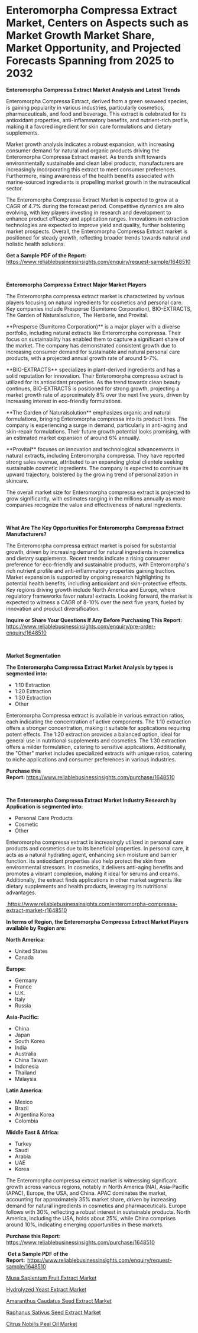 <p><h1>Enteromorpha Compressa Extract Market, Centers on Aspects such as Market Growth Market Share, Market Opportunity, and Projected Forecasts Spanning from 2025 to 2032</h1></p><p><strong>Enteromorpha Compressa Extract Market Analysis and Latest Trends</strong></p>
<p><p>Enteromorpha Compressa Extract, derived from a green seaweed species, is gaining popularity in various industries, particularly cosmetics, pharmaceuticals, and food and beverage. This extract is celebrated for its antioxidant properties, anti-inflammatory benefits, and nutrient-rich profile, making it a favored ingredient for skin care formulations and dietary supplements. </p><p>Market growth analysis indicates a robust expansion, with increasing consumer demand for natural and organic products driving the Enteromorpha Compressa Extract market. As trends shift towards environmentally sustainable and clean label products, manufacturers are increasingly incorporating this extract to meet consumer preferences. Furthermore, rising awareness of the health benefits associated with marine-sourced ingredients is propelling market growth in the nutraceutical sector.</p><p>The Enteromorpha Compressa Extract Market is expected to grow at a CAGR of 4.7% during the forecast period. Competitive dynamics are also evolving, with key players investing in research and development to enhance product efficacy and application ranges. Innovations in extraction technologies are expected to improve yield and quality, further bolstering market prospects. Overall, the Enteromorpha Compressa Extract market is positioned for steady growth, reflecting broader trends towards natural and holistic health solutions.</p></p>
<p><strong>Get a Sample PDF of the Report:&nbsp;</strong> <a href="https://www.reliablebusinessinsights.com/enquiry/request-sample/1648510?utm_campaign=1106&utm_medium=2&utm_source=Github&utm_content=ia&utm_term=01042025&utm_id=enteromorpha-compressa-extract">https://www.reliablebusinessinsights.com/enquiry/request-sample/1648510</a></p>
<p>&nbsp;</p>
<p><strong>Enteromorpha Compressa Extract Major Market Players</strong></p>
<p><p>The Enteromorpha compressa extract market is characterized by various players focusing on natural ingredients for cosmetics and personal care. Key companies include Presperse (Sumitomo Corporation), BIO-EXTRACTS, The Garden of Naturalsolution, The Herbarie, and Provital.</p><p>**Presperse (Sumitomo Corporation)** is a major player with a diverse portfolio, including natural extracts like Enteromorpha compressa. Their focus on sustainability has enabled them to capture a significant share of the market. The company has demonstrated consistent growth due to increasing consumer demand for sustainable and natural personal care products, with a projected annual growth rate of around 5-7%.</p><p>**BIO-EXTRACTS** specializes in plant-derived ingredients and has a solid reputation for innovation. Their Enteromorpha compressa extract is utilized for its antioxidant properties. As the trend towards clean beauty continues, BIO-EXTRACTS is positioned for strong growth, projecting a market growth rate of approximately 8% over the next five years, driven by increasing interest in eco-friendly formulations.</p><p>**The Garden of Naturalsolution** emphasizes organic and natural formulations, bringing Enteromorpha compressa into its product lines. The company is experiencing a surge in demand, particularly in anti-aging and skin-repair formulations. Their future growth potential looks promising, with an estimated market expansion of around 6% annually.</p><p>**Provital** focuses on innovation and technological advancements in natural extracts, including Enteromorpha compressa. They have reported strong sales revenue, attributed to an expanding global clientele seeking sustainable cosmetic ingredients. The company is expected to continue its upward trajectory, bolstered by the growing trend of personalization in skincare.</p><p>The overall market size for Enteromorpha compressa extract is projected to grow significantly, with estimates ranging in the millions annually as more companies recognize the value and effectiveness of natural ingredients.</p></p>
<p>&nbsp;</p>
<p><strong>What Are The Key Opportunities For Enteromorpha Compressa Extract Manufacturers?</strong></p>
<p><p>The Enteromorpha compressa extract market is poised for substantial growth, driven by increasing demand for natural ingredients in cosmetics and dietary supplements. Recent trends indicate a rising consumer preference for eco-friendly and sustainable products, with Enteromorpha's rich nutrient profile and anti-inflammatory properties gaining traction. Market expansion is supported by ongoing research highlighting its potential health benefits, including antioxidant and skin-protective effects. Key regions driving growth include North America and Europe, where regulatory frameworks favor natural extracts. Looking forward, the market is expected to witness a CAGR of 8-10% over the next five years, fueled by innovation and product diversification.</p></p>
<p><strong>Inquire or Share Your Questions If Any Before Purchasing This Report:</strong> <a href="https://www.reliablebusinessinsights.com/enquiry/pre-order-enquiry/1648510?utm_campaign=1106&utm_medium=2&utm_source=Github&utm_content=ia&utm_term=01042025&utm_id=enteromorpha-compressa-extract">https://www.reliablebusinessinsights.com/enquiry/pre-order-enquiry/1648510</a></p>
<p>&nbsp;</p>
<p><strong>Market Segmentation</strong></p>
<p><strong>The Enteromorpha Compressa Extract Market Analysis by types is segmented into:</strong></p>
<p><ul><li>1:10 Extraction</li><li>1:20 Extraction</li><li>1:30 Extraction</li><li>Other</li></ul></p>
<p><p>Enteromorpha Compressa extract is available in various extraction ratios, each indicating the concentration of active components. The 1:10 extraction offers a stronger concentration, making it suitable for applications requiring potent effects. The 1:20 extraction provides a balanced option, ideal for general use in nutritional supplements and cosmetics. The 1:30 extraction offers a milder formulation, catering to sensitive applications. Additionally, the "Other" market includes specialized extracts with unique ratios, catering to niche applications and consumer preferences in various industries.</p></p>
<p><strong>Purchase this Report:&nbsp;</strong><a href="https://www.reliablebusinessinsights.com/purchase/1648510?utm_campaign=1106&utm_medium=2&utm_source=Github&utm_content=ia&utm_term=01042025&utm_id=enteromorpha-compressa-extract">https://www.reliablebusinessinsights.com/purchase/1648510</a></p>
<p>&nbsp;</p>
<p><strong>The Enteromorpha Compressa Extract Market Industry Research by Application is segmented into:</strong></p>
<p><ul><li>Personal Care Products</li><li>Cosmetic</li><li>Other</li></ul></p>
<p><p>Enteromorpha compressa extract is increasingly utilized in personal care products and cosmetics due to its beneficial properties. In personal care, it acts as a natural hydrating agent, enhancing skin moisture and barrier function. Its antioxidant properties also help protect the skin from environmental stressors. In cosmetics, it delivers anti-aging benefits and promotes a vibrant complexion, making it ideal for serums and creams. Additionally, the extract finds applications in other market segments like dietary supplements and health products, leveraging its nutritional advantages.</p></p>
<p><a href="https://www.reliablebusinessinsights.com/enteromorpha-compressa-extract-market-r1648510?utm_campaign=1106&utm_medium=2&utm_source=Github&utm_content=ia&utm_term=01042025&utm_id=enteromorpha-compressa-extract">&nbsp;https://www.reliablebusinessinsights.com/enteromorpha-compressa-extract-market-r1648510</a></p>
<p><strong>In terms of Region, the Enteromorpha Compressa Extract Market Players available by Region are:</strong></p>
<p>
    <p> <strong> North America: </strong>
        <ul>
            <li>United States</li>
            <li>Canada</li>
        </ul>
        </p> 
    <p> <strong> Europe: </strong>
        <ul>
            <li>Germany</li>
            <li>France</li>
            <li>U.K.</li>
            <li>Italy</li>
            <li>Russia</li>
        </ul>
        </p> 
    <p> <strong> Asia-Pacific: </strong>
        <ul>
            <li>China</li>
            <li>Japan</li>
            <li>South Korea</li>
            <li>India</li>
            <li>Australia</li>
            <li>China Taiwan</li>
            <li>Indonesia</li>
            <li>Thailand</li>
            <li>Malaysia</li>
        </ul>
        </p> 
    <p> <strong> Latin America: </strong>
        <ul>
            <li>Mexico</li>
            <li>Brazil</li>
            <li>Argentina Korea</li>
            <li>Colombia</li>
        </ul>
        </p> 
    <p> <strong> Middle East & Africa: </strong>
        <ul>
            <li>Turkey</li>
            <li>Saudi</li>
            <li>Arabia</li>
            <li>UAE</li>
            <li>Korea</li>
        </ul>
    </p>
    </p>
<p><p>The Enteromorpha compressa extract market is witnessing significant growth across various regions, notably in North America (NA), Asia-Pacific (APAC), Europe, the USA, and China. APAC dominates the market, accounting for approximately 35% market share, driven by increasing demand for natural ingredients in cosmetics and pharmaceuticals. Europe follows with 30%, reflecting a robust interest in sustainable products. North America, including the USA, holds about 25%, while China comprises around 10%, indicating emerging opportunities in these markets.</p></p>
<p><strong>Purchase this Report: </strong><a href="https://www.reliablebusinessinsights.com/purchase/1648510?utm_campaign=1106&utm_medium=2&utm_source=Github&utm_content=ia&utm_term=01042025&utm_id=enteromorpha-compressa-extract">https://www.reliablebusinessinsights.com/purchase/1648510</a></p>
<p>&nbsp;<strong>Get a Sample PDF of the Report:&nbsp;&nbsp;</strong><a href="https://www.reliablebusinessinsights.com/enquiry/request-sample/1648510?utm_campaign=1106&utm_medium=2&utm_source=Github&utm_content=ia&utm_term=01042025&utm_id=enteromorpha-compressa-extract">https://www.reliablebusinessinsights.com/enquiry/request-sample/1648510</a></p>
<p><strong></strong></p>
<p><p><a href="https://github.com/brinnoifon/Market-Research-Report-List-1/blob/main/musa-sapientum-fruit-extract-market.md?utm_campaign=1106&utm_medium=2&utm_source=Github&utm_content=ia&utm_term=01042025&utm_id=enteromorpha-compressa-extract">Musa Sapientum Fruit Extract Market</a></p><p><a href="https://github.com/abdhsheila7/Market-Research-Report-List-1/blob/main/hydrolyzed-yeast-extract-market.md?utm_campaign=1106&utm_medium=2&utm_source=Github&utm_content=ia&utm_term=01042025&utm_id=enteromorpha-compressa-extract">Hydrolyzed Yeast Extract Market</a></p><p><a href="https://github.com/rumaskdallys2/Market-Research-Report-List-1/blob/main/amaranthus-caudatus-seed-extract-market.md?utm_campaign=1106&utm_medium=2&utm_source=Github&utm_content=ia&utm_term=01042025&utm_id=enteromorpha-compressa-extract">Amaranthus Caudatus Seed Extract Market</a></p><p><a href="https://github.com/godekkutero4/Market-Research-Report-List-1/blob/main/raphanus-sativus-seed-extract-market.md?utm_campaign=1106&utm_medium=2&utm_source=Github&utm_content=ia&utm_term=01042025&utm_id=enteromorpha-compressa-extract">Raphanus Sativus Seed Extract Market</a></p><p><a href="https://github.com/rjaibiagha/Market-Research-Report-List-1/blob/main/citrus-nobilis-peel-oil-market.md?utm_campaign=1106&utm_medium=2&utm_source=Github&utm_content=ia&utm_term=01042025&utm_id=enteromorpha-compressa-extract">Citrus Nobilis Peel Oil Market</a></p></p>